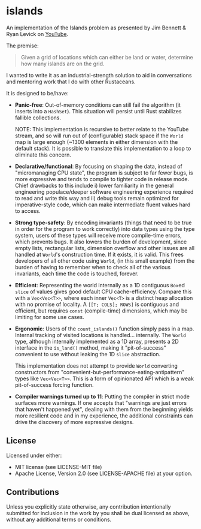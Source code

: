 # islands
An implementation of the Islands problem as presented by Jim Bennett & Ryan Levick on 
[YouTube](https://www.youtube.com/watch?v=ugz1YgoZmzI).

The premise:
> Given a grid of locations which can either be land or water, determine how many islands are on the grid.
 
I wanted to write it as an industrial-strength solution to aid in conversations and
mentoring work that I do with other Rustaceans.

It is designed to be/have:
  * **Panic-free**: Out-of-memory conditions can still fail the algorithm (it inserts into a `HashSet`).
      This situation will persist until Rust stabilizes fallible collections.

      NOTE: This implementation is recursive to better relate to the YouTube stream, and so will run 
      out of (configurable) stack space if the `World` map is large enough (~1300 elements in either
      dimension with the default stack).  It is possible to translate this implementation to a loop
      to eliminate this concern.


  * **Declarative/functional**: By focusing on shaping the data, instead of
      "micromanaging CPU state", the program is subject to far fewer bugs, is more expressive and
      tends to compile to tighter code in release mode.  Chief drawbacks to this include i) lower 
      familiarity in the general engineering populace/deeper software engineering experience 
      required to read and write this way and ii) debug tools remain optimized for imperative-style
      code, which can make intermediate fluent values hard to access. 


  * **Strong type-safety**: By encoding invariants (things that need to be true in order for the program 
      to work correctly) into data types using the type system, users of these types will receive
      more compile-time errors, which prevents bugs.  It also lowers the burden of development,
      since empty lists, rectangular lists, dimension overflow and other issues are all handled at 
      `World`'s construction time.  If it exists, it is valid.  This frees developers of all other
      code using `World`, (in this small example) from the burden of having to remember when to 
      check all of the various invariants, each time the code is touched, forever.
  

  * **Efficient**: Representing the world internally as a 1D contiguous `Box`ed  `slice` of values gives
      good default CPU cache-efficiency.  Compare this with a `Vec<Vec<T>>`, where each inner
      `Vec<T>` is a distinct heap allocation with no promise of locality.  A `[[T; COLS]; ROWS]` is
      contiguous and efficient, but requires `const` (compile-time) dimensions, which may be 
      limiting for some use cases.


  * **Ergonomic**: Users of the `count_islands()` function simply pass in a map.  Internal tracking
      of visited locations is handled... internally.  The `World` type, although internally
      implemented as a 1D array, presents a 2D interface in the `is_land()` method, making it
      "pit-of-success" convenient to use without leaking the 1D `slice` abstraction.

      This implementation does not attempt to provide `World` converting constructors from 
      "convenient-but-performance-eating-antipattern" types like `Vec<Vec<T>>`.  This is a form of
      opinionated API which is a weak pit-of-success forcing function.

  * **Compiler warnings turned up to 11**: Putting the compiler in strict mode surfaces more
      warnings.  If one accepts that "warnings are just errors that haven't happened yet", dealing
      with them from the beginning yields more resilient code and in my experience, the additional
      constraints can drive the discovery of more expressive designs.

## License
Licensed under either:
* MIT license (see LICENSE-MIT file)
* Apache License, Version 2.0 (see LICENSE-APACHE file)
  at your option.

## Contributions
Unless you explicitly state otherwise, any contribution intentionally submitted for inclusion in the
work by you shall be dual licensed as above, without any additional terms or conditions.
